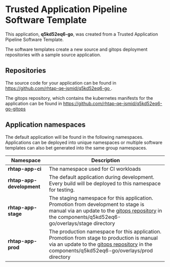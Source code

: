# Trusted Application Pipeline Software Template

This application, **q5kd52eq6-go**, was created from a Trusted Application Pipeline Software Template.

The software templates create a new source and gitops deployment repositories with a sample source application. 

## Repositories

The source code for your application can be found in [https://github.com/rhtap-qe-jsmid/q5kd52eq6-go ](https://github.com/rhtap-qe-jsmid/q5kd52eq6-go ).
 
The gitops repository, which contains the kubernetes manifests for the application can be found in 
[https://github.com/rhtap-qe-jsmid/q5kd52eq6-go-gitops ](https://github.com/rhtap-qe-jsmid/q5kd52eq6-go-gitops ) 

## Application namespaces 

The default application will be found in the following namespaces. Applications can be deployed into unique namespaces or multiple software templates can also bet generated into the same group namespaces.  

|  Namespace   |  Description   |  
| -------- | -------- |
| **rhtap-app-ci** | The namespace used for CI workloads |
| **rhtap-app-development** | The default application during development. Every build will be deployed to this namespace for testing. |
| **rhtap-app-stage** | The staging namespace for this application. Promotion from development to stage is manual via an update to the [gitops repository](https://github.com/rhtap-qe-jsmid/q5kd52eq6-go-gitops ) in the components/q5kd52eq6-go/overlays/stage directory |
| **rhtap-app-prod** | The production namespace for this application. Promotion from stage to production is manual via an update to the [gitops repository](https://github.com/rhtap-qe-jsmid/q5kd52eq6-go-gitops ) in the components/q5kd52eq6-go/overlays/prod directory |